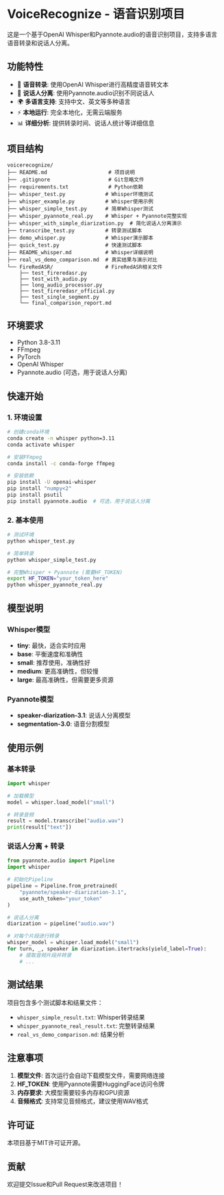 # VoiceRecognize - 语音识别项目

这是一个基于OpenAI Whisper和Pyannote.audio的语音识别项目，支持多语言语音转录和说话人分离。

## 功能特性

- 🎤 **语音转录**: 使用OpenAI Whisper进行高精度语音转文本
- 👥 **说话人分离**: 使用Pyannote.audio识别不同说话人
- 🌍 **多语言支持**: 支持中文、英文等多种语言
- ⚡ **本地运行**: 完全本地化，无需云端服务
- 📊 **详细分析**: 提供转录时间、说话人统计等详细信息

## 项目结构

```
voicerecognize/
├── README.md                    # 项目说明
├── .gitignore                   # Git忽略文件
├── requirements.txt             # Python依赖
├── whisper_test.py             # Whisper环境测试
├── whisper_example.py          # Whisper使用示例
├── whisper_simple_test.py      # 简单Whisper测试
├── whisper_pyannote_real.py    # Whisper + Pyannote完整实现
├── whisper_with_simple_diarization.py  # 简化说话人分离演示
├── transcribe_test.py          # 转录测试脚本
├── demo_whisper.py             # Whisper演示脚本
├── quick_test.py               # 快速测试脚本
├── README_whisper.md           # Whisper详细说明
├── real_vs_demo_comparison.md  # 真实结果与演示对比
└── FireRedASR/                 # FireRedASR相关文件
    ├── test_fireredasr.py
    ├── test_with_audio.py
    ├── long_audio_processor.py
    ├── test_fireredasr_official.py
    ├── test_single_segment.py
    └── final_comparison_report.md
```

## 环境要求

- Python 3.8-3.11
- FFmpeg
- PyTorch
- OpenAI Whisper
- Pyannote.audio (可选，用于说话人分离)

## 快速开始

### 1. 环境设置

```bash
# 创建conda环境
conda create -n whisper python=3.11
conda activate whisper

# 安装FFmpeg
conda install -c conda-forge ffmpeg

# 安装依赖
pip install -U openai-whisper
pip install "numpy<2"
pip install psutil
pip install pyannote.audio  # 可选，用于说话人分离
```

### 2. 基本使用

```bash
# 测试环境
python whisper_test.py

# 简单转录
python whisper_simple_test.py

# 完整Whisper + Pyannote (需要HF_TOKEN)
export HF_TOKEN="your_token_here"
python whisper_pyannote_real.py
```

## 模型说明

### Whisper模型
- **tiny**: 最快，适合实时应用
- **base**: 平衡速度和准确性
- **small**: 推荐使用，准确性好
- **medium**: 更高准确性，但较慢
- **large**: 最高准确性，但需要更多资源

### Pyannote模型
- **speaker-diarization-3.1**: 说话人分离模型
- **segmentation-3.0**: 语音分割模型

## 使用示例

### 基本转录
```python
import whisper

# 加载模型
model = whisper.load_model("small")

# 转录音频
result = model.transcribe("audio.wav")
print(result["text"])
```

### 说话人分离 + 转录
```python
from pyannote.audio import Pipeline
import whisper

# 初始化Pipeline
pipeline = Pipeline.from_pretrained(
    "pyannote/speaker-diarization-3.1",
    use_auth_token="your_token"
)

# 说话人分离
diarization = pipeline("audio.wav")

# 对每个片段进行转录
whisper_model = whisper.load_model("small")
for turn, _, speaker in diarization.itertracks(yield_label=True):
    # 提取音频片段并转录
    # ...
```

## 测试结果

项目包含多个测试脚本和结果文件：
- `whisper_simple_result.txt`: Whisper转录结果
- `whisper_pyannote_real_result.txt`: 完整转录结果
- `real_vs_demo_comparison.md`: 结果分析

## 注意事项

1. **模型文件**: 首次运行会自动下载模型文件，需要网络连接
2. **HF_TOKEN**: 使用Pyannote需要HuggingFace访问令牌
3. **内存要求**: 大模型需要较多内存和GPU资源
4. **音频格式**: 支持常见音频格式，建议使用WAV格式

## 许可证

本项目基于MIT许可证开源。

## 贡献

欢迎提交Issue和Pull Request来改进项目！ 